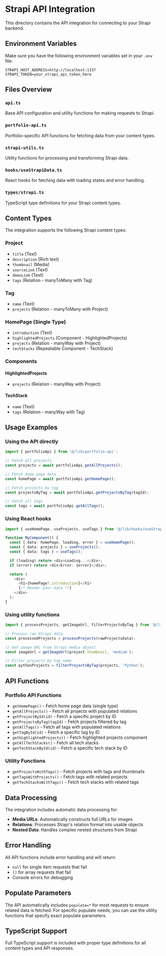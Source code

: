 # Strapi API Integration

This directory contains the API integration for connecting to your Strapi backend.

## Environment Variables

Make sure you have the following environment variables set in your `.env` file:

```env
STRAPI_HOST_ADDRESS=http://localhost:1337
STRAPI_TOKEN=your_strapi_api_token_here
```

## Files Overview

### `api.ts`

Base API configuration and utility functions for making requests to Strapi.

### `portfolio-api.ts`

Portfolio-specific API functions for fetching data from your content types.

### `strapi-utils.ts`

Utility functions for processing and transforming Strapi data.

### `hooks/useStrapiData.ts`

React hooks for fetching data with loading states and error handling.

### `types/strapi.ts`

TypeScript type definitions for your Strapi content types.

## Content Types

The integration supports the following Strapi content types:

### Project

- `title` (Text)
- `description` (Rich text)
- `thumbnail` (Media)
- `sourceLink` (Text)
- `demoLink` (Text)
- `tags` (Relation - manyToMany with Tag)

### Tag

- `name` (Text)
- `projects` (Relation - manyToMany with Project)

### HomePage (Single Type)

- `introduction` (Text)
- `highlightedProjects` (Component - HighlightedProjects)
- `projects` (Relation - manyWay with Project)
- `techStacks` (Repeatable Component - TechStack)

### Components

#### HighlightedProjects

- `projects` (Relation - manyWay with Project)

#### TechStack

- `name` (Text)
- `tags` (Relation - manyWay with Tag)

## Usage Examples

### Using the API directly

```typescript
import { portfolioApi } from '@/lib/portfolio-api';

// Fetch all projects
const projects = await portfolioApi.getAllProjects();

// Fetch home page data
const homePage = await portfolioApi.getHomePage();

// Fetch projects by tag
const projectsByTag = await portfolioApi.getProjectsByTag(tagId);

// Fetch all tags
const tags = await portfolioApi.getAllTags();
```

### Using React hooks

```typescript
import { useHomePage, useProjects, useTags } from '@/lib/hooks/useStrapiData';

function MyComponent() {
  const { data: homePage, loading, error } = useHomePage();
  const { data: projects } = useProjects();
  const { data: tags } = useTags();

  if (loading) return <div>Loading...</div>;
  if (error) return <div>Error: {error}</div>;

  return (
    <div>
      <h1>{homePage?.introduction}</h1>
      {/* Render your data */}
    </div>
  );
}
```

### Using utility functions

```typescript
import { processProjects, getImageUrl, filterProjectsByTag } from '@/lib/strapi-utils';

// Process raw Strapi data
const processedProjects = processProjects(rawProjectsData);

// Get image URL from Strapi media object
const imageUrl = getImageUrl(project.thumbnail, 'medium');

// Filter projects by tag name
const pythonProjects = filterProjectsByTag(projects, 'Python');
```

## API Functions

### Portfolio API Functions

- `getHomePage()` - Fetch home page data (single type)
- `getAllProjects()` - Fetch all projects with populated relations
- `getProjectById(id)` - Fetch a specific project by ID
- `getProjectsByTag(tagId)` - Fetch projects filtered by tag
- `getAllTags()` - Fetch all tags with populated relations
- `getTagById(id)` - Fetch a specific tag by ID
- `getHighlightedProjects()` - Fetch highlighted projects component
- `getAllTechStacks()` - Fetch all tech stacks
- `getTechStackById(id)` - Fetch a specific tech stack by ID

### Utility Functions

- `getProjectsWithTags()` - Fetch projects with tags and thumbnails
- `getTagsWithProjects()` - Fetch tags with related projects
- `getTechStacksWithTags()` - Fetch tech stacks with related tags

## Data Processing

The integration includes automatic data processing for:

- **Media URLs**: Automatically constructs full URLs for images
- **Relations**: Processes Strapi's relation format into usable objects
- **Nested Data**: Handles complex nested structures from Strapi

## Error Handling

All API functions include error handling and will return:

- `null` for single item requests that fail
- `[]` for array requests that fail
- Console errors for debugging

## Populate Parameters

The API automatically includes `populate=*` for most requests to ensure related data is fetched. For specific populate needs, you can use the utility functions that specify exact populate parameters.

## TypeScript Support

Full TypeScript support is included with proper type definitions for all content types and API responses.
